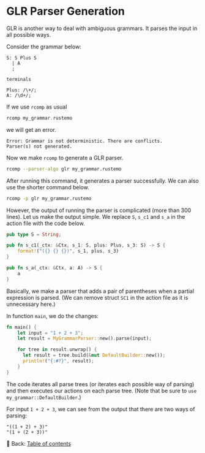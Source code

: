 # GLR Parser Generation

GLR is another way to deal with ambiguous grammars.
It parses the input in all possible ways.

Consider the grammar below:

```text
S: S Plus S
  | A
  ;

terminals

Plus: /\+/;
A: /\d+/;
```

If we use `rcomp` as usual

```rust
rcomp my_grammar.rustemo
```

we will get an error.

```text
Error: Grammar is not deterministic. There are conflicts.
Parser(s) not generated.
```

Now we make `rcomp` to generate a GLR parser.

```sh
rcomp --parser-algo glr my_grammar.rustemo
```

After running this command, it generates a parser successfully.
We can also use the shorter command below.

```sh
rcomp -p glr my_grammar.rustemo
```

However, the output of running the parser is complicated (more than 300 lines).
Let us make the output simple.
We replace `S`, `s_c1` and `s_a` in the action file with the code below.

```rust
pub type S = String;

pub fn s_c1(_ctx: &Ctx, s_1: S, plus: Plus, s_3: S) -> S {
    format!("({} {} {})", s_1, plus, s_3)
}

pub fn s_a(_ctx: &Ctx, a: A) -> S {
    a
}
```

Basically, we make a parser that adds a pair of parentheses when a partial expression is parsed.
(We can remove struct `SC1` in the action file as it is unnecessary here.)

In function `main`, we do the changes:

```rust
fn main() {
    let input = "1 + 2 + 3";
    let result = MyGrammarParser::new().parse(input);

    for tree in result.unwrap() {
      let result = tree.build(&mut DefaultBuilder::new());
      println!("{:#?}", result);
    }
}
```

The code iterates all parse trees (or iterates each possible way of parsing) and then executes our actions on each parse tree.
(Note that be sure to `use my_grammar::DefaultBuilder`.)

For input `1 + 2 + 3`, we can see from the output that there are two ways of parsing:

```text
"((1 + 2) + 3)"
"(1 + (2 + 3))"
```

<!-- :arrow_right:  Next:  -->

:blue_book: Back: [Table of contents](./../README.md)
